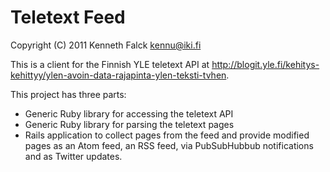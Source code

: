 # Teletext Feed
Copyright (C) 2011 Kenneth Falck <kennu@iki.fi>

This is a client for the Finnish YLE teletext API at http://blogit.yle.fi/kehitys-kehittyy/ylen-avoin-data-rajapinta-ylen-teksti-tvhen.

This project has three parts:

* Generic Ruby library for accessing the teletext API
* Generic Ruby library for parsing the teletext pages
* Rails application to collect pages from the feed and provide modified pages as an Atom feed, an RSS feed, via PubSubHubbub notifications and as Twitter updates.
